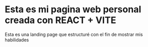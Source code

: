 # Esta es mi pagina web personal creada con REACT + VITE

Esta es una landing page que estructuré con el fin de mostrar mis habilidades


